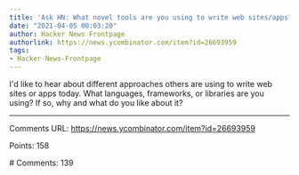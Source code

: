 ```yaml
---
title: 'Ask HN: What novel tools are you using to write web sites/apps?'
date: "2021-04-05 00:03:20"
author: Hacker News Frontpage
authorlink: https://news.ycombinator.com/item?id=26693959
tags:
- Hacker-News-Frontpage
---
```


<p>I'd like to hear about different approaches others are using to write web sites or apps today.  What languages, frameworks, or libraries are you using?  If so, why and what do you like about it?</p>
<hr>
<p>Comments URL: <a href="https://news.ycombinator.com/item?id=26693959">https://news.ycombinator.com/item?id=26693959</a></p>
<p>Points: 158</p>
<p># Comments: 139</p>
